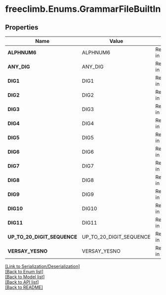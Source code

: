# freeclimb.Enums.GrammarFileBuiltIn

## Properties

Name | Value | Notes
------------ | ------------- | -------------
**ALPHNUM6** | ALPHNUM6 | Represented in C# as 1
**ANY_DIG** | ANY_DIG | Represented in C# as 2
**DIG1** | DIG1 | Represented in C# as 3
**DIG2** | DIG2 | Represented in C# as 4
**DIG3** | DIG3 | Represented in C# as 5
**DIG4** | DIG4 | Represented in C# as 6
**DIG5** | DIG5 | Represented in C# as 7
**DIG6** | DIG6 | Represented in C# as 8
**DIG7** | DIG7 | Represented in C# as 9
**DIG8** | DIG8 | Represented in C# as 10
**DIG9** | DIG9 | Represented in C# as 11
**DIG10** | DIG10 | Represented in C# as 12
**DIG11** | DIG11 | Represented in C# as 13
**UP_TO_20_DIGIT_SEQUENCE** | UP_TO_20_DIGIT_SEQUENCE | Represented in C# as 14
**VERSAY_YESNO** | VERSAY_YESNO | Represented in C# as 15


[[Link to Serialization/Deserialization]](../README.md#documentation-for-serialization-deserialization)<br /> 
[[Back to Enum list]](../README.md#documentation-for-enums)<br /> 
[[Back to Model list]](../README.md#documentation-for-models)<br /> 
[[Back to API list]](../README.md#documentation-for-api-endpoints) <br /> 
[[Back to README]](../README.md) <br /> 
